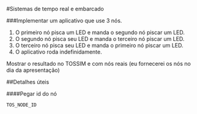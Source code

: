 #Sistemas de tempo real e embarcado

###Implementar um aplicativo que use 3 nós.

1. O primeiro nó pisca um LED e manda o segundo nó piscar um LED.
1. O segundo nó pisca seu LED e manda o terceiro nó piscar um LED.
1. O terceiro nó pisca seu LED e manda o primeiro nó piscar um LED.
1. O aplicativo roda indefinidamente.

Mostrar o resultado no TOSSIM e com nós reais (eu fornecerei os nós no dia da apresentação)

##Detalhes úteis

####Pegar id do nó

```
TOS_NODE_ID
```

